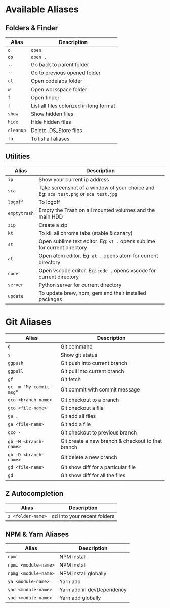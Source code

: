 # Available Aliases

## Folders & Finder

| Alias | Description |
| ----- | ----------- |
| `o` | `open` |
| `oo` | `open .` |
| `..` | Go back to parent folder |
| `--` | Go to previous opened folder |
| `cl` | Open codelabs folder |
| `w`  | Open workspace folder |
| `f`  | Open finder |
| `l` | List all files colorized in long format |
| `show` | Show hidden files |
| `hide` | Hide hidden files |
| `cleanup` | Delete .DS_Store files |
| `la` | To list all aliases  |

## Utilities 

| Alias | Description |
| ----- | ----------- |
| `ip` | Show your current ip address |
| `sca` | Take screenshot of a window of your choice and Eg: `sca test.png` or `sca test.jpg` |
| `logoff` | To logoff |
| `emptytrash` | Empty the Trash on all mounted volumes and the main HDD |
| `zip` | Create a zip |
| `kt` | To kill all chrome tabs (stable & canary) |
| `st` | Open sublime  text editor. Eg: `st .` opens sublime for current directory |
| `at` | Open atom editor. Eg: `at .` opens atom for current directory |
| `code` | Open vscode editor. Eg: `code .` opens vscode for current directory |
| `server` | Python server for current directory |
| `update` | To update brew, npm, gem and their installed packages |

# Git Aliases

| Alias | Description |
| ----- | ----------- |
| `g` | Git command |
| `s` | Show git status | 
| `ggpush` | Git push into current branch | 
| `ggpull` | Git pull into current branch | 
| `gf` | Git fetch | 
| `gc -m "My commit msg"` | Git commit with commit message | 
| `gco <branch-name>` | Git checkout to a branch |
| `gco <file-name>` | Git checkout a file | 
| `ga .` | Git add all files | 
| `ga <file-name>` | Git add a file |
| `gco -` | Git checkout to previous branch |
| `gb -M <branch-name>` | Git create a new branch & checkout to that branch |
| `gb -D <branch-name>` | Git delete a new branch |
| `gd <file-name>` | Git show diff for a particular file |
| `gd` | Git show diff for all the files |

## Z Autocompletion

| Alias | Description |
| ----- | ----------- |
| `z <folder-name>` | cd into your recent folders

## NPM & Yarn Aliases

| Alias | Description |
| ----- | ----------- |
| `npmi` | NPM install |
| `npmi <module-name>` | NPM install |
| `npmg <module-name>` | NPM install globally |
| `ya <module-name>` | Yarn add |
| `yad <module-name>` | Yarn add in devDependency |
| `yag <module-name>` | Yarn add globally |
